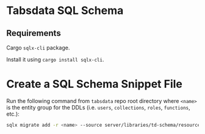 <!--
Copyright 2025 Tabs Data Inc.
-->

# Tabsdata SQL Schema

## Requirements

Cargo `sqlx-cli` package. 

Install it using `cargo install sqlx-cli`.

# Create a SQL Schema Snippet File

Run the following command from `tabsdata` repo root directory where `<name>` is the entity group
for the DDLs (i.e. `users`, `collections`, `roles`, `functions`, etc.):


```bash
sqlx migrate add -r <name> --source server/libraries/td-schema/resources/schemas/tabsdata/live
```

